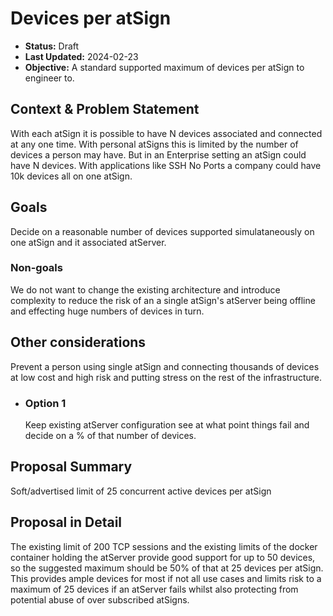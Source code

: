 # Devices per atSign

* **Status:** Draft
* **Last Updated:** 2024-02-23
* **Objective:** A standard supported maximum of devices per atSign to
engineer to.

## Context & Problem Statement

With each atSign it is possible to have N devices associated and connected at
any one time. With personal atSigns this is limited by the number of devices
a person may have. But in an Enterprise setting an atSign could have N devices.
With applications like SSH No Ports a company could have 10k devices all on
one atSign.

## Goals

Decide on a reasonable number of devices supported simulataneously on one
atSign and it associated atServer.

### Non-goals

We do not want to change the existing architecture and introduce complexity
to reduce the risk of an a single atSign's atServer being offline and
effecting huge numbers of devices in turn.

## Other considerations

Prevent a person using single atSign and connecting thousands of devices at
low cost and high risk and putting stress on the rest of the infrastructure.

* ### Option 1
  
  Keep existing atServer configuration see at what point things fail and
  decide on a % of that number of devices.

## Proposal Summary

Soft/advertised limit of 25 concurrent active devices per atSign

## Proposal in Detail

The existing limit of 200 TCP sessions and the existing limits of the docker
container holding the atServer provide good support for up to 50 devices, so
the suggested maximum should be 50% of that at 25 devices per atSign.
This provides ample devices for most if not all use cases and limits risk to
a maximum of 25 devices if an atServer fails whilst also protecting from
potential abuse of over subscribed atSigns.
